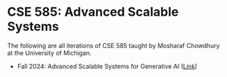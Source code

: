 # CSE 585: Advanced Scalable Systems

The following are all iterations of CSE 585 taught by Mosharaf Chowdhury at the University 
of Michigan. 

* Fall 2024: Advanced Scalable Systems for Generative AI 
([Link](https://github.com/mosharaf/cse585/tree/f24))
